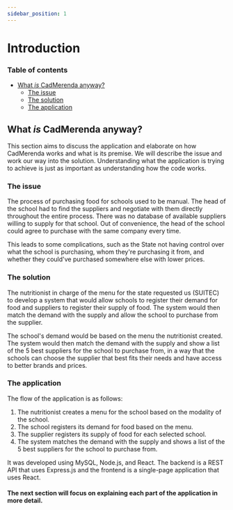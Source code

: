 ```yaml
---
sidebar_position: 1
---
```


# Introduction

### Table of contents

- [What *is* CadMerenda anyway?](#what-is-cadmerenda-anyway)
  - [The issue](#the-issue)
  - [The solution](#the-solution)
  - [The application](#the-application)

## What *is* CadMerenda anyway?

This section aims to discuss the application and elaborate on how CadMerenda works and what is its premise. We will describe the issue and work our way into the solution. Understanding what the application is trying to achieve is just as important as understanding how the code works.

### The issue

The process of purchasing food for schools used to be manual. The head of the school had to find the suppliers and negotiate with them directly throughout the entire process. There was no database of available suppliers willing to supply for that school. Out of convenience, the head of the school could agree to purchase with the same company every time.

This leads to some complications, such as the State not having control over what the school is purchasing, whom they're purchasing it from, and whether they could've purchased somewhere else with lower prices.

### The solution

The nutritionist in charge of the menu for the state requested us (SUITEC) to develop a system that would allow schools to register their demand for food and suppliers to register their supply of food. The system would then match the demand with the supply and allow the school to purchase from the supplier.

The school's demand would be based on the menu the nutritionist created. The system would then match the demand with the supply and show a list of the 5 best suppliers for the school to purchase from, in a way that the schools can choose the supplier that best fits their needs and have access to better brands and prices.

### The application

The flow of the application is as follows:

1. The nutritionist creates a menu for the school based on the modality of the school.
2. The school registers its demand for food based on the menu.
3. The supplier registers its supply of food for each selected school.
4. The system matches the demand with the supply and shows a list of the 5 best suppliers for the school to purchase from.

It was developed using MySQL, Node.js, and React. The backend is a REST API that uses Express.js and the frontend is a single-page application that uses React.

#### The next section will focus on explaining each part of the application in more detail.